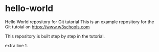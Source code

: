 # hello-world
Hello World repository for Git tutorial
This is an example repository for the Git tutoial on https://www.w3schools.com

This repository is built step by step in the tutorial.

extra line 1.


